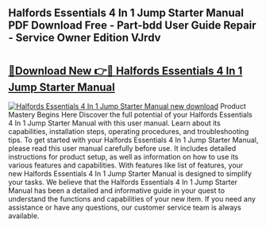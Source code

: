 ## Halfords Essentials 4 In 1 Jump Starter Manual PDF Download Free - Part-bdd User Guide Repair - Service Owner Edition VJrdv

# <h2><a href="http://cf24631.oget.top/?id=Halfords+Essentials+4+In+1+Jump+Starter+Manual">🔗Download New 👉🔴 Halfords Essentials 4 In 1 Jump Starter Manual</a></h2>

[![Halfords Essentials 4 In 1 Jump Starter Manual new download](https://i.imgur.com/5g1atiW.png)](http://cf24631.oget.top/?id=Halfords+Essentials+4+In+1+Jump+Starter+Manual)
Product Mastery Begins Here Discover the full potential of your Halfords Essentials 4 In 1 Jump Starter Manual with this user manual. Learn about its capabilities, installation steps, operating procedures, and troubleshooting tips. To get started with your Halfords Essentials 4 In 1 Jump Starter Manual, please read this user manual carefully before use. It includes detailed instructions for product setup, as well as information on how to use its various features and capabilities. With features like list of features, your new Halfords Essentials 4 In 1 Jump Starter Manual is designed to simplify your tasks. We believe that the Halfords Essentials 4 In 1 Jump Starter Manual has been a detailed and informative guide in your quest to understand the functions and capabilities of your new item. If you need any assistance or have any questions, our customer service team is always available.

